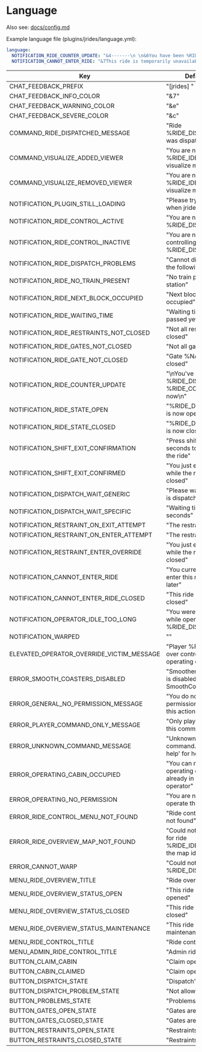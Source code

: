 
# Language

Also see: [docs/config.md](./config.md)

Example language file (plugins/jrides/language.yml):
```yaml
language:
  NOTIFICATION_RIDE_COUNTER_UPDATE: "&4-------\n \n&6You have been %RIDE_COUNT% times in %RIDE_DISPLAY_NAME%!\n \n&4-------"
  NOTIFICATION_CANNOT_ENTER_RIDE: "&7This ride is temporarily unavailable."
```

Key | Default value
--- | ---
CHAT_FEEDBACK_PREFIX | "[jrides] "
CHAT_FEEDBACK_INFO_COLOR | "&7"
CHAT_FEEDBACK_WARNING_COLOR | "&e"
CHAT_FEEDBACK_SEVERE_COLOR | "&c"
COMMAND_RIDE_DISPATCHED_MESSAGE | "Ride %RIDE_DISPLAY_NAME% was dispatched!"
COMMAND_VISUALIZE_ADDED_VIEWER | "You are now viewing %RIDE_IDENTIFIER% in visualize mode"
COMMAND_VISUALIZE_REMOVED_VIEWER | "You are no longer viewing %RIDE_IDENTIFIER% in visualize mode"
NOTIFICATION_PLUGIN_STILL_LOADING | "Please try again later when jrides is loaded"
NOTIFICATION_RIDE_CONTROL_ACTIVE | "You are now controlling %RIDE_DISPLAY_NAME%"
NOTIFICATION_RIDE_CONTROL_INACTIVE | "You are no longer controlling %RIDE_DISPLAY_NAME%"
NOTIFICATION_RIDE_DISPATCH_PROBLEMS | "Cannot dispatch due to the following problems:"
NOTIFICATION_RIDE_NO_TRAIN_PRESENT | "No train present in station"
NOTIFICATION_RIDE_NEXT_BLOCK_OCCUPIED | "Next block section is occupied"
NOTIFICATION_RIDE_WAITING_TIME | "Waiting time has not passed yet"
NOTIFICATION_RIDE_RESTRAINTS_NOT_CLOSED | "Not all restraints are closed"
NOTIFICATION_RIDE_GATES_NOT_CLOSED | "Not all gates are closed"
NOTIFICATION_RIDE_GATE_NOT_CLOSED | "Gate %NAME% is not closed"
NOTIFICATION_RIDE_COUNTER_UPDATE | "\nYou've ridden %RIDE_DISPLAY_NAME% %RIDE_COUNT% times now\n"
NOTIFICATION_RIDE_STATE_OPEN | "%RIDE_DISPLAY_NAME% is now open"
NOTIFICATION_RIDE_STATE_CLOSED | "%RIDE_DISPLAY_NAME% is now closed"
NOTIFICATION_SHIFT_EXIT_CONFIRMATION | "Press shift again within 2 seconds to confirm exiting the ride"
NOTIFICATION_SHIFT_EXIT_CONFIRMED | "You just exited the ride while the restraints were closed"
NOTIFICATION_DISPATCH_WAIT_GENERIC | "Please wait until the ride is dispatched"
NOTIFICATION_DISPATCH_WAIT_SPECIFIC | "Waiting time: %TIME% seconds"
NOTIFICATION_RESTRAINT_ON_EXIT_ATTEMPT | "The restraints are closed"
NOTIFICATION_RESTRAINT_ON_ENTER_ATTEMPT | "The restraints are closed"
NOTIFICATION_RESTRAINT_ENTER_OVERRIDE | "You just entered the ride while the restraints were closed"
NOTIFICATION_CANNOT_ENTER_RIDE | "You currently cannot enter this ride, try again later"
NOTIFICATION_CANNOT_ENTER_RIDE_CLOSED | "This ride is currently closed"
NOTIFICATION_OPERATOR_IDLE_TOO_LONG | "You were idle for too long while operating %RIDE_DISPLAY_NAME%"
NOTIFICATION_WARPED | ""
ELEVATED_OPERATOR_OVERRIDE_VICTIM_MESSAGE | "Player %PLAYER% took over control of the operating cabin"
ERROR_SMOOTH_COASTERS_DISABLED | "Smoother ride experience is disabled, please install SmoothCoasters"
ERROR_GENERAL_NO_PERMISSION_MESSAGE | "You do not have permissions to execute this action"
ERROR_PLAYER_COMMAND_ONLY_MESSAGE | "Only players can execute this command"
ERROR_UNKNOWN_COMMAND_MESSAGE | "Unknown jrides command. Type '/jrides help' for help"
ERROR_OPERATING_CABIN_OCCUPIED | "You can not take this operating cabin since it is already in use by another operator"
ERROR_OPERATING_NO_PERMISSION | "You are not allowed to operate this ride"
ERROR_RIDE_CONTROL_MENU_NOT_FOUND | "Ride control menu was not found"
ERROR_RIDE_OVERVIEW_MAP_NOT_FOUND | "Could not retrieve map for ride %RIDE_IDENTIFIER%, was the map id configured?"
ERROR_CANNOT_WARP | "Could not warp to ride %RIDE_DISPLAY_NAME%"
MENU_RIDE_OVERVIEW_TITLE | "Ride overview menu"
MENU_RIDE_OVERVIEW_STATUS_OPEN | "This ride is currently opened"
MENU_RIDE_OVERVIEW_STATUS_CLOSED | "This ride is currently closed"
MENU_RIDE_OVERVIEW_STATUS_MAINTENANCE | "This ride is in maintenance"
MENU_RIDE_CONTROL_TITLE | "Ride control menu"
MENU_ADMIN_RIDE_CONTROL_TITLE | "Admin ride control menu"
BUTTON_CLAIM_CABIN | "Claim operating cabin"
BUTTON_CABIN_CLAIMED | "Claim operating cabin"
BUTTON_DISPATCH_STATE | "Dispatch"
BUTTON_DISPATCH_PROBLEM_STATE | "Not allowed"
BUTTON_PROBLEMS_STATE | "Problems"
BUTTON_GATES_OPEN_STATE | "Gates are open"
BUTTON_GATES_CLOSED_STATE | "Gates are closed"
BUTTON_RESTRAINTS_OPEN_STATE | "Restraints are open"
BUTTON_RESTRAINTS_CLOSED_STATE | "Restraints are closed"
